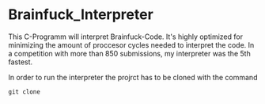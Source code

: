 # Brainfuck_Interpreter

This C-Programm will interpret Brainfuck-Code. It's highly optimized for minimizing the amount of proccesor cycles needed to interpret the code. In a competition with more than 850 submissions, my interpreter was the 5th fastest.


In order to run the interpreter the projrct has to be cloned with the command 
```
git clone
```
